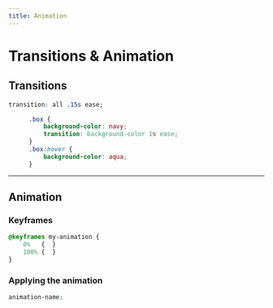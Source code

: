 ```yaml
---
title: Animation
---
```


# Transitions & Animation

<section>

## Transitions

```css
transition: all .15s ease;
```

<figure class="fig-1-3">

<div class="css-transition-box"></div>

```css
.box {
    background-color: navy;
    transition: background-color 1s ease;
}
.box:hover {
    background-color: aqua;
}
```

</figure>

</section>

---

<section>

## Animation

### Keyframes

```css
@keyframes my-animation {
    0%   {  }
    100% {  }
}
```

### Applying the animation

```css
animation-name: 
```

</section>